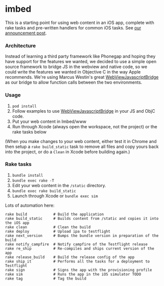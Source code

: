 # imbed

This is a starting point for using web content in an iOS app, complete with rake tasks and pre-written handlers for common iOS tasks. See [our announcement post](http://dojo4.com/blog/announcing-imbed-the-best-way-to-use-web-content-in-an-i-os-app).

### Architecture

Instead of learning a third party framework like Phonegap and hoping they have support for the features we wanted, we decided to use a simple open source framework to bridge JS in the webview and native code, so we could write the features we wanted in Objective C in the way Apple recommends. We're using Marcus Westin's great [WebViewJavascriptBridge](https://github.com/marcuswestin/WebViewJavascriptBridge) as our bridge to allow function calls between the two environments.

### Usage

1. `pod install`
2. Follow examples to use [WebViewJavascriptBridge](https://github.com/marcuswestin/WebViewJavascriptBridge) in your JS and ObjC code.
3. Put your web content in Imbed/www
4. Run through Xcode (always open the workspace, not the project) or the rake tasks below

(When you make changes to your web content, either test it in Chrome and then setup a `rake build_static` task to remove all files and copy yours back into the project, or do a `Clean` in Xcode before building again.)

### Rake tasks

1. `bundle install`
2. `bundle exec rake -T`
3. Edit your web content in the `/static` directory.
3. `bundle exec rake build_static`
4. Launch through Xcode or `bundle exec sim`

Lots of automation here:

```
rake build            # Build the application
rake build_static     # Builds content from /static and copies it into the iOS app
rake clean            # Clean the build
rake deploy           # Upload ipa to testflight
rake next_version     # Bumps the bundle version in preparation of the build
rake notify_campfire  # Notify campfire of the Testflight release
rake re_ship          # Re-compiles and ships current version of the app
rake release_build    # Build the release config of the app
rake ship_it          # Performs all the tasks for a deployment to Testflight
rake sign             # Signs the app with the provisioning profile
rake sim              # Runs the app in the iOS simulator TODO
rake tag              # Tag the build
```
